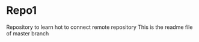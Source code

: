 # Repo1
Repository to learn hot to connect remote repository
This is the readme file of master branch
